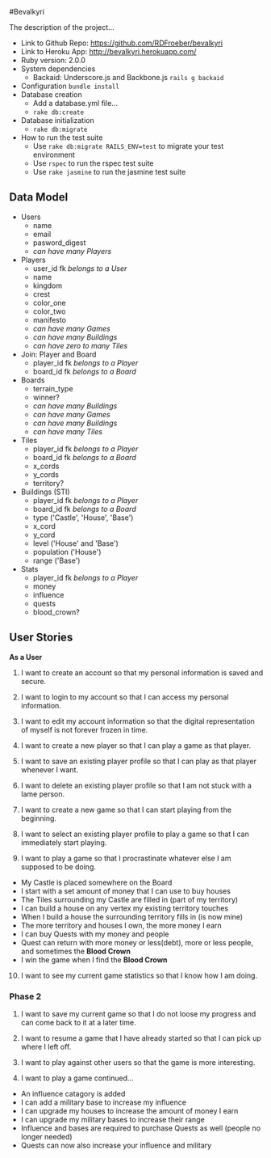 #Bevalkyri

The description of the project...

+ Link to Github Repo: https://github.com/RDFroeber/bevalkyri
+ Link to Heroku App: http://bevalkyri.herokuapp.com/
+ Ruby version: 2.0.0
+ System dependencies
  * Backaid: Underscore.js and Backbone.js `rails g backaid`
+ Configuration
`bundle install`
+ Database creation
  * Add a database.yml file...
  * `rake db:create`
+ Database initialization
  * `rake db:migrate`  
+ How to run the test suite
  * Use `rake db:migrate RAILS_ENV=test` to migrate your test environment
  * Use `rspec` to run the rspec test suite
  * Use `rake jasmine` to run the jasmine test suite


## Data Model
+ Users
  * name
  * email
  * pasword_digest
  * *can have many Players*
+ Players
  * user_id fk *belongs to a User*
  * name
  * kingdom
  * crest
  * color_one
  * color_two
  * manifesto
  * *can have many Games*
  * *can have many Buildings*
  * *can have zero to many Tiles*
+ Join: Player and Board
  * player_id fk *belongs to a Player*
  * board_id fk *belongs to a Board*
+ Boards
  * terrain_type
  * winner?
  * *can have many Buildings*
  * *can have many Games*
  * *can have many Buildings*
  * *can have many Tiles*
+ Tiles
  * player_id fk *belongs to a Player*
  * board_id fk *belongs to a Board*
  * x_cords
  * y_cords
  * territory?
+ Buildings (STI)
  * player_id fk *belongs to a Player*
  * board_id fk *belongs to a Board*
  * type ('Castle', 'House', 'Base')
  * x_cord
  * y_cord
  * level ('House' and 'Base')
  * population ('House')
  * range ('Base')
+ Stats
  * player_id fk *belongs to a Player*
  * money
  * influence
  * quests
  * blood_crown?

## User Stories
**As a User**

1. I want to create an account so that my personal information is saved and secure.

2. I want to login to my account so that I can access my personal information.

3. I want to edit my account information so that the digital representation of myself is not forever frozen in time.

4. I want to create a new player so that I can play a game as that player.

5. I want to save an existing player profile so that I can play as that player whenever I want.

6. I want to delete an existing player profile so that I am not stuck with a lame person.

7. I want to create a new game so that I can start playing from the beginning.

8. I want to select an existing player profile to play a game so that I can immediately start playing.

9. I want to play a game so that I procrastinate whatever else I am supposed to be doing.
  * My Castle is placed somewhere on the Board
  * I start with a set amount of money that I can use to buy houses
  * The Tiles surrounding my Castle are filled in (part of my territory)
  * I can build a house on any vertex my existing territory touches
  * When I build a house the surrounding territory fills in (is now mine)
  * The more territory and houses I own, the more money I earn
  * I can buy Quests with my money and people
  * Quest can return with more money or less(debt), more or less people, and sometimes the **Blood Crown**
  * I win the game when I find the **Blood Crown**

10. I want to see my current game statistics so that I know how I am doing.

### Phase 2

1. I want to save my current game so that I do not loose my progress and can come back to it at a later time.

2. I want to resume a game that I have already started so that I can pick up where I left off.

3. I want to play against other users so that the game is more interesting.

4. I want to play a game continued...
  * An influence catagory is added
  * I can add a military base to increase my influence
  * I can upgrade my houses to increase the amount of money I earn
  * I can upgrade my military bases to increase their range
  * Influence and bases are required to purchase Quests as well (people no longer needed)
  * Quests can now also increase your influence and military
